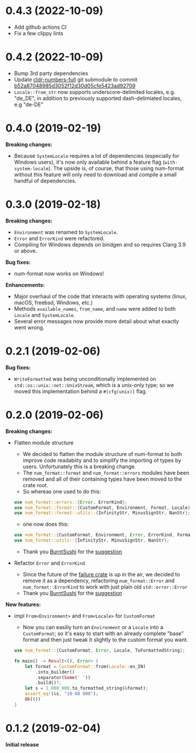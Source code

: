 0.4.3 (2022-10-09)
==================

* Add github actions CI
* Fix a few clippy lints

0.4.2 (2022-10-09)
==================

* Bump 3rd party dependencies
* Update [cldr-numbers-full](https://github.com/unicode-cldr/cldr-numbers-full) 
  git submodule to commit [b52a87048985d3052f12d30d05cfe5423ad92709](https://github.com/unicode-cldr/cldr-numbers-full/commit/b52a87048985d3052f12d30d05cfe5423ad92709)
* `Locale::from_str` now supports underscore-delimited locales, e.g. "de_DE",
  in addition to previously supported dash-delimiated locales, e.g "de-DE"

0.4.0 (2019-02-19)
==================
**Breaking changes:**

* Because `SystemLocale` requires a lot of dependencies (especially for Windows users),
  it's now only available behind a feature flag (`with-system-locale`). The upside is,
  of course, that those using num-format without this feature will only need to download and
  compile a small handful of dependencies.

0.3.0 (2019-02-18)
==================
**Breaking changes:**

* `Environment` was renamed to `SystemLocale`.
* `Error` and `ErrorKind` were refactored.
* Compiling for Windows depends on bindgen and so requires Clang 3.9 or above.

**Bug fixes:**

* num-format now works on Windows!

**Enhancements:**

* Major overhaul of the code that interacts with operating systems (linux, macOS, freebsd, Windows, etc.)
* Methods `available_names`, `from_name`, and `name` were added to both `Locale` and `SystemLocale`.
* Several error messages now provide more detail about what exactly went wrong.

0.2.1 (2019-02-06)
==================
**Bug fixes:**

* `WriteFormatted` was being unconditionally implemented on `std::os::unix::net::UnixStream`,
which is a unix-only type; so we moved this implementation behind a `#[cfg(unix)]` flag.

0.2.0 (2019-02-06)
==================
**Breaking changes:**

* Flatten module structure
    * We decided to flatten the module structure of num-format to both improve code readabiity
    and to simplify the importing of types by users. Unfortunately this is a breaking change.
    * The `num_format::format` and `num_format::errors` modules have been removed and all
    of their containing types have been moved to the crate root.
    * So whereas one used to do this:

    ```rust
    use num_format::errors::{Error, ErrorKind};
    use num_format::format::{CustomFormat, Environment, Format, Locale};
    use num_format::format::utils::{InfinityStr, MinusSignStr, NanStr};
    ```

    * one now does this:

    ```rust
    use num_format::{CustomFormat, Environment, Error, ErrorKind, Format, Locale};
    use num_format::utils::{InfinityStr, MinusSignStr, NanStr};
    ```

    * Thank you [BurntSushi](https://github.com/BurntSushi) for the [suggestion](https://github.com/bcmyers/num-format/issues/3#issuecomment-460615939)

* Refactor `Error` and `ErrorKind`
    * Since the future of the [failure crate](https://github.com/rust-lang-nursery/failure)
    is up in the air, we decided to remove it as a dependency, refactoring
    `num_format::Error` and `num_format::ErrorKind` to work with just plain old `std::error::Error`
    * Thank you [BurntSushi](https://github.com/BurntSushi) for the [suggestion](https://github.com/bcmyers/num-format/issues/3#issuecomment-460615939)

**New features:**

* impl `From<Environment>` and `From<Locale>` for `CustomFormat`
    * Now you can easiliy turn an `Environment` or a `Locale` into a `CustomFormat`; so it's easy
    to start with an already complete "base" format and then just tweak it slightly to the custom
    format you want.

    ```rust
    use num_format::{CustomFormat, Error, Locale, ToFormattedString};

    fn main() -> Result<(), Error> {
        let format = CustomFormat::from(Locale::en_IN)
            .into_builder()
            .separator(Some(' '))
            .build()?;
        let s = 1_000_000.to_formatted_string(&format);
        assert_eq!(&s, "10 00 000");
        Ok(())
    }
    ```

0.1.2 (2019-02-04)
==================
**Initial release**
